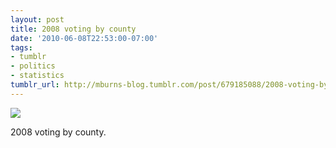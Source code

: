 ```yaml
---
layout: post
title: 2008 voting by county
date: '2010-06-08T22:53:00-07:00'
tags:
- tumblr
- politics
- statistics
tumblr_url: http://mburns-blog.tumblr.com/post/679185088/2008-voting-by-county
---
```

<img src="http://68.media.tumblr.com/tumblr_l3qgcyVdHG1qzt3z9o1_1280.png"/>

2008 voting by county.

